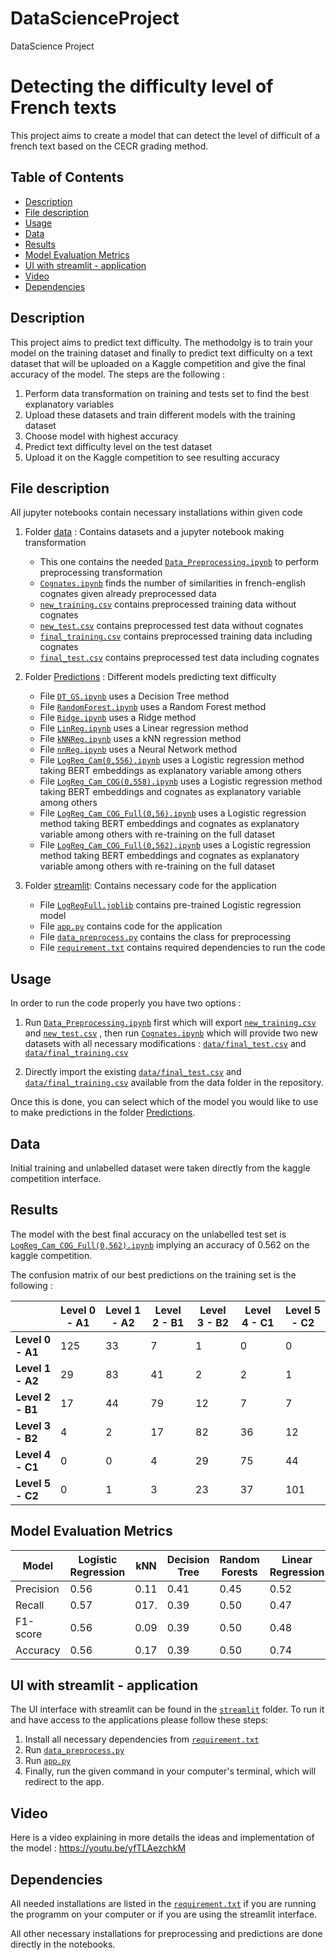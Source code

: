 # DataScienceProject
DataScience Project

# Detecting the difficulty level of French texts

This project aims to create a model that can detect the level of difficult of a french text based on the CECR grading method.

## Table of Contents

- [Description](#description)
- [File description](#Filedescription)
- [Usage](#usage)
- [Data](#data)
- [Results](#results)
- [Model Evaluation Metrics](#ModelEvaluationMetrics)
- [UI with streamlit - application](#uiwithstreamlit)
- [Video](#video)
- [Dependencies](#dependencies)


## Description
This project aims to predict text difficulty. The methodolgy is to train your model on the training dataset and finally to predict text difficulty on a text dataset that will be uploaded on a Kaggle competition and give the final accuracy of the model. 
The steps are the following : 
1. Perform data transformation on training and tests set to find the best explanatory variables
2. Upload these datasets and train different models with the training dataset
3. Choose model with highest accuracy
4. Predict text difficulty level on the test dataset
5. Upload it on the Kaggle competition to see resulting accuracy
   
## File description
All jupyter notebooks contain necessary installations within given code

1. Folder [data](data) : Contains datasets and a jupyter notebook making transformation
   - This one contains the needed [`Data_Preprocessing.ipynb`](data/Data_Preprocessing.ipynb) to perform preprocessing transformation
   - [`Cognates.ipynb`](data/Cognates.ipynb) finds the number of similarities in french-english cognates given already preprocessed data
   - [`new_training.csv`](data/new_training.csv) contains preprocessed training data without cognates
   - [`new_test.csv`](data/new_test.csv) contains preprocessed test data without cognates
   - [`final_training.csv`](data/final_training.csv) contains preprocessed training data including cognates
   - [`final_test.csv`](data/final_test.csv) contains preprocessed test data including cognates
     
2. Folder [Predictions](Predictions) : Different models predicting text difficulty
   - File [`DT_GS.ipynb`](Predictions/DT_GS.ipynb) uses a Decision Tree method 
   - File [`RandomForest.ipynb`](Predictions/RandomForest.ipynb) uses a Random Forest method 
   - File [`Ridge.ipynb`](Predictions/Ridge.ipynb) uses a Ridge method 
   - File [`LinReg.ipynb`](Predictions/LinReg.ipynb) uses a Linear regression method
   - File [`kNNReg.ipynb`](Predictions/kNNReg.ipynb) uses a kNN regression method
   - File [`nnReg.ipynb`](Predictions/nnReg.ipynb) uses a Neural Network method 
   - File [`LogReg_Cam(0,556).ipynb`](Predictions/LogReg_Cam(0,556).ipynb) uses a Logistic regression method taking BERT embeddings as explanatory variable among others
   - File [`LogReg_Cam_COG(0,558).ipynb`](Predictions/LogReg_Cam_COG(0,558).ipynb) uses a Logistic regression method taking BERT embeddings and cognates as explanatory variable among others
   - File [`LogReg_Cam_COG_Full(0,56).ipynb`](Predictions/LogReg_Cam_COG_Full(0,56).ipynb) uses a Logistic regression method taking BERT embeddings and cognates as explanatory variable among others with re-training on the full dataset
   - File [`LogReg_Cam_COG_Full(0,562).ipynb`](Predictions/LogReg_Cam_COG_Full(0,562).ipynb) uses a Logistic regression method taking BERT embeddings and cognates as explanatory variable among others with re-training on the full dataset

3. Folder [streamlit](streamlit): Contains necessary code for the application
   - File [`LogRegFull.joblib`](streamlit/LogRegFull.joblib) contains pre-trained Logistic regression model
   - File [`app.py`](streamlit/app.py) contains code for the application
   - File [`data_preprocess.py`](streamlit/data_preprocess.py) contains the class for preprocessing
   - File [`requirement.txt`](streamlit/requirement.txt) contains required dependencies to run the code


## Usage
In order to run the code properly you have two options : 
  1. Run [`Data_Preprocessing.ipynb`](data/Data_Preprocessing.ipynb) first which will export [`new_training.csv`](data/new_training.csv) and [`new_test.csv`](data/new_test.csv) , then run [`Cognates.ipynb`](data/Cognates.ipynb) which will provide two new datasets with all necessary modifications : [`data/final_test.csv`](data/final_test.csv) and [`data/final_training.csv`](data/final_training.csv)

  2. Directly import the existing [`data/final_test.csv`](data/final_test.csv) and [`data/final_training.csv`](data/final_training.csv) available from the data folder in the repository.

Once this is done, you can select which of the model you would like to use to make predictions in the folder [Predictions](Predictions). 

## Data

Initial training and unlabelled dataset were taken directly from the kaggle competition interface. 

## Results

The model with the best final accuracy on the unlabelled test set is [`LogReg_Cam_COG_Full(0,562).ipynb`](Predictions/LogReg_Cam_COG_Full(0,562).ipynb) implying an accuracy of 0.562 on the kaggle competition. 

The confusion matrix of our best predictions on the training set is the following : 

|                  | Level 0 - A1 | Level 1 - A2 | Level 2 - B1 | Level 3 - B2 | Level 4 - C1 | Level 5 - C2 |
|------------------|---------|---------|---------|---------|---------|---------|
| **Level 0 - A1**      | 125     | 33      | 7       | 1       | 0       | 0       |
| **Level 1 - A2**      | 29      | 83      | 41      | 2       | 2       | 1       |
| **Level 2 - B1**      | 17      | 44      | 79      | 12      | 7       | 7       |
| **Level 3 - B2**      | 4       | 2       | 17      | 82      | 36      | 12      |
| **Level 4 - C1**      | 0       | 0       | 4       | 29      | 75      | 44      |
| **Level 5 - C2**      | 0       | 1       | 3       | 23      | 37      | 101     |


## Model Evaluation Metrics

| Model                | Logistic Regression | kNN | Decision Tree | Random Forests |Linear Regression | Neural Network | Ridge 
|----------------------|---------------------|-----|---------------|-----------------|----------------------|--------------|--------|
| Precision            | 0.56                | 0.11| 0.41          | 0.45           | 0.52                |     0.51         | 0.52    
| Recall               | 0.57                | 017.| 0.39         | 0.50           | 0.47                 |       0.46       | 0.47
| F1-score             | 0.56                | 0.09| 0.39          | 0.50            | 0.48                 |       0.45       | 0.47
| Accuracy             | 0.56                | 0.17| 0.39          | 0.50            | 0.74                 |   0.46           | 0.76

## UI with streamlit - application
The UI interface with streamlit can be found in the [`streamlit`](data/streamlit) folder. To run it and have access to the applications please follow these steps: 
1. Install all necessary dependencies from [`requirement.txt`](streamlit/requirement.txt)
2. Run [`data_preprocess.py`](streamlit/data_preprocess.py)
3. Run [`app.py`](streamlit/app.py)
4. Finally, run the given command in your computer's terminal, which will redirect to the app. 

## Video

Here is a video explaining in more details the ideas and implementation of the model : https://youtu.be/yfTLAezchkM


## Dependencies

All needed installations are listed in the [`requirement.txt`](streamlit/requirement.txt) if you are running the programm on your computer or if you are using the streamlit interface. 

All other necessary installations for preprocessing and predictions are done directly in the notebooks. 
  
